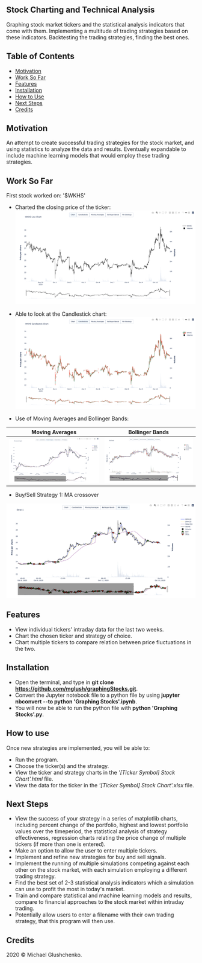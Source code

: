 ## Stock Charting and Technical Analysis

Graphing stock market tickers and the statistical analysis indicators that come with them. Implementing a multitude of trading strategies based on these indicators. Backtesting the trading strategies, finding the best ones.

## Table of Contents
* [Motivation](https://github.com/mglush/graphingStocks/blob/main/README.md#motivation)
* [Work So Far](https://github.com/mglush/graphingStocks/blob/main/README.md#work-so-far)
* [Features](https://github.com/mglush/graphingStocks/blob/main/README.md#features)
* [Installation](https://github.com/mglush/graphingStocks/blob/main/README.md#installation)
* [How to Use](https://github.com/mglush/graphingStocks/blob/main/README.md#how-to-use)
* [Next Steps](https://github.com/mglush/graphingStocks/blob/main/README.md#next-steps)
* [Credits](https://github.com/mglush/graphingStocks/blob/main/README.md#credits)

## Motivation

An attempt to create successful trading strategies for the stock market, and using statistics to analyze the data and results. Eventually expandable to include machine learning models that would employ these trading strategies.

## Work So Far
First stock worked on: '$WKHS'

* Charted the closing price of the ticker:
![closing price](/Chart.jpg)

* Able to look at the Candlestick chart:
![candle](/Candle.jpg)

* Use of Moving Averages and Bollinger Bands:

Moving Averages             |  Bollinger Bands
:-------------------------:|:-------------------------:
![](/MA.jpg)              |  ![](/BollBands.jpg)

* Buy/Sell Strategy 1: MA crossover

![strat](/MAstrat.jpg)

## Features
* View individual tickers' intraday data for the last two weeks.
* Chart the chosen ticker and strategy of choice.
* Chart multiple tickers to compare relation between price fluctuations in the two.


## Installation
* Open the terminal, and type in **git clone https://github.com/mglush/graphingStocks.git**.
* Convert the Jupyter notebook file to a python file by using **jupyter nbconvert --to python 'Graphing Stocks'.ipynb**.
* You will now be able to run the python file with **python 'Graphing Stocks'.py**.

## How to use
Once new strategies are implemented, you will be able to:
* Run the program.
* Choose the ticker(s) and the strategy.
* View the ticker and strategy charts in the *'[Ticker Symbol] Stock Chart'.html* file.
* View the data for the ticker in the *'[Ticker Symbol] Stock Chart'.xlsx* file.

## Next Steps
* View the success of your strategy in a series of matplotlib charts, including percent change of the portfolio, highest and lowest portfolio values over the timeperiod, the statistical analysis of strategy effectiveness, regression charts relating the price change of multiple tickers (if more than one is entered).
* Make an option to allow the user to enter multiple tickers.
* Implement and refine new strategies for buy and sell signals.
* Implement the running of multiple simulations competing against each other on the stock market, with each simulation employing a different trading strategy.
* Find the best set of 2-3 statistical analysis indicators which a simulation can use to profit the most in today's market.
* Train and compare statistical and machine learning models and results, compare to financial approaches to the stock market within intraday trading.
* Potentially allow users to enter a filename with their own trading strategy, that this program will then use.

## Credits
2020 © Michael Glushchenko.
